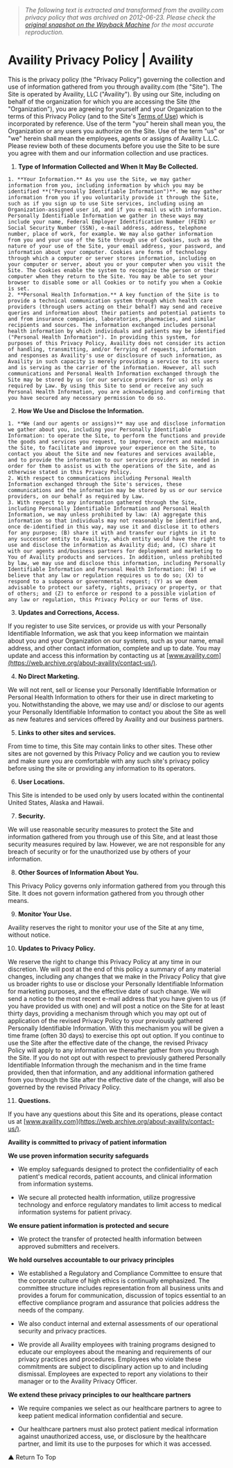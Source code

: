 > *The following text is extracted and transformed from the availity.com privacy policy that was archived on 2012-06-23. Please check the [original snapshot on the Wayback Machine](https://web.archive.org/web/20120623161522id_/http%3A//www.availity.com/privacy-policy) for the most accurate reproduction.*

# Availity Privacy Policy | Availity

This is the privacy policy (the "Privacy Policy") governing the collection and use of information gathered from you through availity.com (the "Site"). The Site is operated by Availity, LLC ("Availity"). By using our Site, including on behalf of the organization for which you are accessing the Site (the "Organization"), you are agreeing for yourself and your Organization to the terms of this Privacy Policy (and to the Site's [Terms of Use](https://web.archive.org/terms-of-use/)) which is incorporated by reference. Use of the term "you" herein shall mean you, the Organization or any users you authorize on the Site. Use of the term "us" or "we" herein shall mean the employees, agents or assigns of Availity L.L.C. Please review both of these documents before you use the Site to be sure you agree with them and our information collection and use practices.

  1. **Type of Information Collected and When It May Be Collected.**

    1. **Your Information.** As you use the Site, we may gather information from you, including information by which you may be identified **("Personally Identifiable Information")**. We may gather information from you if you voluntarily provide it through the Site, such as if you sign up to use Site services, including using an Organization-assigned user id, and if you e-mail us with information. Personally Identifiable Information we gather in these ways may include your name, Federal Employer Identification Number (FEIN) or Social Security Number (SSN), e-mail address, address, telephone number, place of work, for example. We may also gather information from you and your use of the Site through use of Cookies, such as the nature of your use of the Site, your email address, your password, and information about your computer. Cookies are forms of technology through which a computer or server stores information, including on your computer or server, about you or your computer when you visit the Site. The Cookies enable the system to recognize the person or their computer when they return to the Site. You may be able to set your browser to disable some or all Cookies or to notify you when a Cookie is set.
    2. **Personal Health Information.** A key function of the Site is to provide a technical communication system through which health care providers (through users acting on their behalf) may send and receive queries and information about their patients and potential patients to and from insurance companies, laboratories, pharmacies, and similar recipients and sources. The information exchanged includes personal health information by which individuals and patients may be identified ("Personal Health Information"). In providing this system, for purposes of this Privacy Policy, Availity does not consider its action of handling, transmitting, and/or ferrying of requests, information and responses as Availity's use or disclosure of such information, as Availity in such capacity is merely providing a service to its users and is serving as the carrier of the information. However, all such communications and Personal Health Information exchanged through the Site may be stored by us (or our service providers for us) only as required by Law. By using this Site to send or receive any such Personal Health Information, you are acknowledging and confirming that you have secured any necessary permission to do so.
  2. **How We Use and Disclose the Information.**

    1. **We (and our agents or assigns)** may use and disclose information we gather about you, including your Personally Identifiable Information: to operate the Site, to perform the functions and provide the goods and services you request, to improve, correct and maintain the Site, to facilitate and improve your experience on the Site, to contact you about the Site and new features and services available, and to provide the information to our service providers as needed in order for them to assist us with the operations of the Site, and as otherwise stated in this Privacy Policy.
    2. With respect to communications including Personal Health Information exchanged through the Site's services, these communications and the information may be stored by us or our service providers, on our behalf as required by Law.
    3. With respect to any information gathered through the Site, including Personally Identifiable Information and Personal Health Information, we may unless prohibited by law: (A) aggregate this information so that individuals may not reasonably be identified and, once de-identified in this way, may use it and disclose it to others for any purpose; (B) share it with and transfer our rights in it to any successor entity to Availity, which entity would have the right to use and disclose the information as Availity did; and, (C) share it with our agents and/business partners for deployment and marketing to You of Availity products and services. In addition, unless prohibited by law, we may use and disclose this information, including Personally Identifiable Information and Personal Health Information: (W) if we believe that any law or regulation requires us to do so; (X) to respond to a subpoena or governmental request; (Y) as we deem advisable to protect our safety, rights, privacy or property, or that of others; and (Z) to enforce or respond to a possible violation of any law or regulation, this Privacy Policy or our Terms of Use.
  3. **Updates and Corrections, Access.**

If you register to use Site services, or provide us with your Personally Identifiable Information, we ask that you keep information we maintain about you and your Organization on our systems, such as your name, email address, and other contact information, complete and up to date. You may update and access this information by contacting us at [www.availity.com](https://web.archive.org/about-availity/contact-us/).

  4. **No Direct Marketing.**

We will not rent, sell or license your Personally Identifiable Information or Personal Health Information to others for their use in direct marketing to you. Notwithstanding the above, we may use and/ or disclose to our agents your Personally Identifiable Information to contact you about the Site as well as new features and services offered by Availity and our business partners.

  5. **Links to other sites and services.**

From time to time, this Site may contain links to other sites. These other sites are not governed by this Privacy Policy and we caution you to review and make sure you are comfortable with any such site's privacy policy before using the site or providing any information to its operators.

  6. **User Locations.**

This Site is intended to be used only by users located within the continental United States, Alaska and Hawaii.

  7. **Security.**

We will use reasonable security measures to protect the Site and information gathered from you through use of this Site, and at least those security measures required by law. However, we are not responsible for any breach of security or for the unauthorized use by others of your information.

  8. **Other Sources of Information About You.**

This Privacy Policy governs only information gathered from you through this Site. It does not govern information gathered from you through other means.

  9. **Monitor Your Use.**

Availity reserves the right to monitor your use of the Site at any time, without notice.

  10. **Updates to Privacy Policy.**

We reserve the right to change this Privacy Policy at any time in our discretion. We will post at the end of this policy a summary of any material changes, including any changes that we make in the Privacy Policy that give us broader rights to use or disclose your Personally Identifiable Information for marketing purposes, and the effective date of such change. We will send a notice to the most recent e-mail address that you have given to us (if you have provided us with one) and will post a notice on the Site for at least thirty days, providing a mechanism through which you may opt out of application of the revised Privacy Policy to your previously gathered Personally Identifiable Information. With this mechanism you will be given a time frame (often 30 days) to exercise this opt out option. If you continue to use the Site after the effective date of the change, the revised Privacy Policy will apply to any information we thereafter gather from you through the Site. If you do not opt out with respect to previously gathered Personally Identifiable Information through the mechanism and in the time frame provided, then that information, and any additional information gathered from you through the Site after the effective date of the change, will also be governed by the revised Privacy Policy.

  11. **Questions.**

If you have any questions about this Site and its operations, please contact us at [www.availity.com](https://web.archive.org/about-availity/contact-us/).




**Availity is committed to privacy of patient information**

**We use proven information security safeguards**

  * We employ safeguards designed to protect the confidentiality of each patient's medical records, patient accounts, and clinical information from information systems.

  * We secure all protected health information, utilize progressive technology and enforce regulatory mandates to limit access to medical information systems for patient privacy.




**We ensure patient information is protected and secure**

  * We protect the transfer of protected health information between approved submitters and receivers.




**We hold ourselves accountable to our privacy principles**

  * We established a Regulatory and Compliance Committee to ensure that the corporate culture of high ethics is continually emphasized. The committee structure includes representation from all business units and provides a forum for communication, discussion of topics essential to an effective compliance program and assurance that policies address the needs of the company.

  * We also conduct internal and external assessments of our operational security and privacy practices.

  * We provide all Availity employees with training programs designed to educate our employees about the meaning and requirements of our privacy practices and procedures. Employees who violate these commitments are subject to disciplinary action up to and including dismissal. Employees are expected to report any violations to their manager or to the Availity Privacy Officer.




**We extend these privacy principles to our healthcare partners**

  * We require companies we select as our healthcare partners to agree to keep patient medical information confidential and secure.

  * Our healthcare partners must also protect patient medical information against unauthorized access, use, or disclosure by the healthcare partner, and limit its use to the purposes for which it was accessed.




▲ Return To Top
